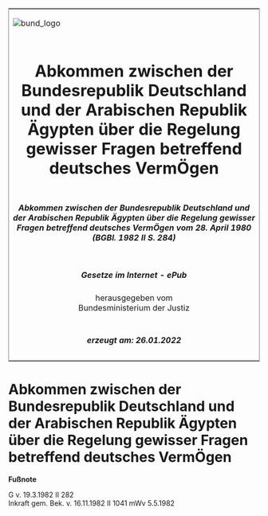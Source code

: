 <span id="DECKBLATT.html"></span>

<table border="0" frame="border" width="100%">

<tr valign="top">

<td align="left">

![bund\_logo](BfJ_2021_Web_de_de.gif)

</td>

<td align="right">

 

</td>

</tr>

<tr align="center" valign="middle">

<td colspan="2">

# Abkommen zwischen der Bundesrepublik Deutschland und der Arabischen Republik Ägypten über die Regelung gewisser Fragen betreffend deutsches VermÖgen

</td>

</tr>

<tr align="center" valign="middle">

<td colspan="2">

##### Abkommen zwischen der Bundesrepublik Deutschland und der Arabischen Republik Ägypten über die Regelung gewisser Fragen betreffend deutsches VermÖgen vom 28. April 1980 (BGBl. 1982 II S. 284)

</td>

</tr>

<tr align="center" valign="middle">

<td colspan="2">

  
  

##### Gesetze im Internet - ePub  
  
herausgegeben vom  
Bundesministerium der Justiz

</td>

</tr>

<tr align="center" valign="bottom">

<td colspan="2">

  
  

##### erzeugt am: 26.01.2022

</td>

</tr>

</table>

<span id="BJNR202840982.html"></span>

# Abkommen zwischen der Bundesrepublik Deutschland und der Arabischen Republik Ägypten über die Regelung gewisser Fragen betreffend deutsches VermÖgen

<div>

  
**Fußnote**

<div class="jnhtml">

<div>

<div class="jurAbsatz">

G v. 19.3.1982 II 282  
Inkraft gem. Bek. v. 16.11.1982 II 1041 mWv 5.5.1982

</div>

</div>

</div>

</div>
